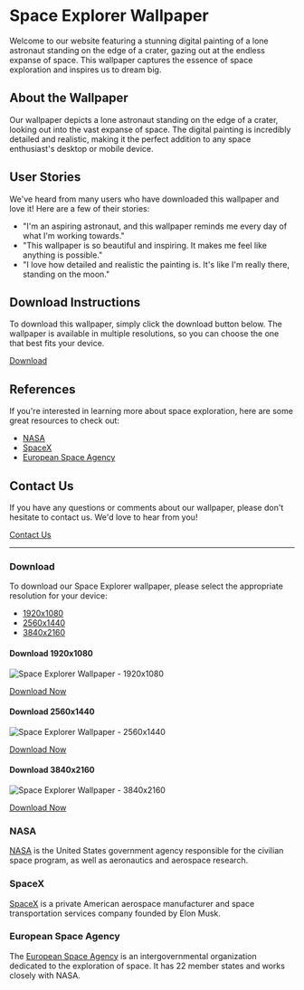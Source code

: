 <!--
Write me content for website with wallpaper which alt text is:

"A digital painting of a lone astronaut standing on the edge of a crater, gazing out at the endless expanse of space."

The name/title of the page should not be 1:1 copy of the alt text but rather a real content of the website which is using this wallpaper.

- Use markdown format 
- Start with the heading
- The content should look like a real website 
- Include real sections like references, contact, user stories, etc. use things relevant to the page purpose.
- Feel free to use structure like headings, bullets, numbering, blockquotes, paragraphs, horizontal lines, etc.
- You can use formatting like bold or _italic_
- You can include UTF-8 emojis
- Links should be only #hash anchors (and you can refer to the document itself)
- Do not include images
-->

<!--font:Montserrat-->

# Space Explorer Wallpaper

Welcome to our website featuring a stunning digital painting of a lone astronaut standing on the edge of a crater, gazing out at the endless expanse of space. This wallpaper captures the essence of space exploration and inspires us to dream big.

## About the Wallpaper

Our wallpaper depicts a lone astronaut standing on the edge of a crater, looking out into the vast expanse of space. The digital painting is incredibly detailed and realistic, making it the perfect addition to any space enthusiast's desktop or mobile device.

## User Stories

We've heard from many users who have downloaded this wallpaper and love it! Here are a few of their stories:

- "I'm an aspiring astronaut, and this wallpaper reminds me every day of what I'm working towards."
- "This wallpaper is so beautiful and inspiring. It makes me feel like anything is possible."
- "I love how detailed and realistic the painting is. It's like I'm really there, standing on the moon."

## Download Instructions

To download this wallpaper, simply click the download button below. The wallpaper is available in multiple resolutions, so you can choose the one that best fits your device.

[Download](#download)

## References

If you're interested in learning more about space exploration, here are some great resources to check out:

- [NASA](#nasa)
- [SpaceX](#spacex)
- [European Space Agency](#esa)

## Contact Us

If you have any questions or comments about our wallpaper, please don't hesitate to contact us. We'd love to hear from you!

[Contact Us](#contact)

---

### Download

To download our Space Explorer wallpaper, please select the appropriate resolution for your device:

- [1920x1080](#download-1920x1080)
- [2560x1440](#download-2560x1440)
- [3840x2160](#download-3840x2160)

#### Download 1920x1080

![Space Explorer Wallpaper - 1920x1080](#)

[Download Now](#)

#### Download 2560x1440

![Space Explorer Wallpaper - 2560x1440](#)

[Download Now](#)

#### Download 3840x2160

![Space Explorer Wallpaper - 3840x2160](#)

[Download Now](#)

### NASA

[NASA](https://www.nasa.gov/) is the United States government agency responsible for the civilian space program, as well as aeronautics and aerospace research.

### SpaceX

[SpaceX](https://www.spacex.com/) is a private American aerospace manufacturer and space transportation services company founded by Elon Musk.

### European Space Agency

The [European Space Agency](https://www.esa.int/) is an intergovernmental organization dedicated to the exploration of space. It has 22 member states and works closely with NASA.
